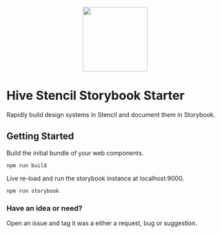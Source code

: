 <p align="center">
    <img width="150px" src="https://user-images.githubusercontent.com/13732623/63229908-7d8a8100-c1d3-11e9-955e-31aff33d07e1.png">
</p>

# Hive Stencil Storybook Starter

Rapidly build design systems in Stencil and document them in Storybook.

## Getting Started

Build the initial bundle of your web components.

```
npm run build
```


Live re-load and run the storybook instance at localhost:9000.

```
npm run storybook
```

### Have an idea or need?

Open an issue and tag it was a either a request, bug or suggestion.
